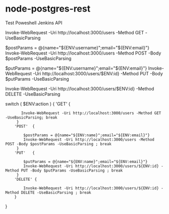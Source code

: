 # node-postgres-rest
Test Poweshell Jenkins API


<!-- Jenkins Powershell GET -->
Invoke-WebRequest -Uri http://localhost:3000/users -Method GET -UseBasicParsing

<!-- Jenkins Powershell POST -->
$postParams = @{name="${ENV:username}";email="${ENV:email}"}
Invoke-WebRequest -Uri http://localhost:3000/users -Method POST -Body $postParams -UseBasicParsing


<!-- Jenkins Powershell PUT -->
$putParams = @{name="${ENV:username}";email="${ENV:email}"}
Invoke-WebRequest -Uri http://localhost:3000/users/$ENV:id} -Method PUT -Body $putParams -UseBasicParsing

<!-- # Jenkins Powershell DELETE -->
Invoke-WebRequest -Uri http://localhost:3000/users/$ENV:id} -Method DELETE -UseBasicParsing


switch ( $ENV:action ) {
        'GET'   { 
<!-- # Jenkins Powershell GET  -->
           Invoke-WebRequest -Uri http://localhost:3000/users -Method GET -UseBasicParsing; break   
         }
        'POST'  { 
<!-- # Jenkins Powershell POST  -->
            $postParams = @{name="${ENV:name}";email="${ENV:email}"}
            Invoke-WebRequest -Uri http://localhost:3000/users -Method POST -Body $postParams -UseBasicParsing ; break
         }
        'PUT'   { 
<!-- # Jenkins Powershell PUT  -->
            $putParams = @{name="${ENV:name}";email="${ENV:email}"}
            Invoke-WebRequest -Uri http://localhost:3000/users/${ENV:id} -Method PUT -Body $putParams -UseBasicParsing ; break
         }
        'DELETE' {
<!-- # Jenkins Powershell DELETE  -->
           	Invoke-WebRequest -Uri http://localhost:3000/users/${ENV:id} -Method DELETE -UseBasicParsing ; break
        }
}


